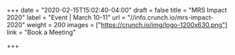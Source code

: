 +++
date = "2020-02-15T15:02:40-04:00"
draft = false
title = "MRS Impact 2020"
label = "Event | March 10-11"
url = "//info.crunch.io/mrs-impact-2020"
weight = 200
images = ["https://crunch.io/img/logo-1200x630.png"]
link = "Book a Meeting"

+++
